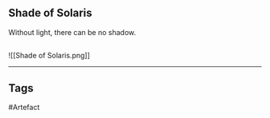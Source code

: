## Shade of Solaris
Without light, there can be no shadow.
## 
![[Shade of Solaris.png]]

---
## Tags
#Artefact